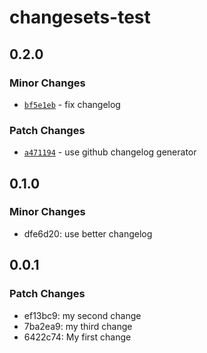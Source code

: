 # changesets-test

## 0.2.0

### Minor Changes

- [`bf5e1eb`](https://github.com/colevoss/chagesets-test/commit/bf5e1eb2ff4b81cf0703a3c3444db4c13e2aef71) - fix changelog

### Patch Changes

- [`a471194`](https://github.com/colevoss/chagesets-test/commit/a4711942d4bc08cea013777eb9ee576741849e21) - use github changelog generator

## 0.1.0

### Minor Changes

- dfe6d20: use better changelog

## 0.0.1

### Patch Changes

- ef13bc9: my second change
- 7ba2ea9: my third change
- 6422c74: My first change
